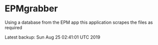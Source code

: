 # EPMgrabber
Using a database from the EPM app this application scrapes the files as required


Latest backup: Sun Aug 25 02:41:01 UTC 2019
